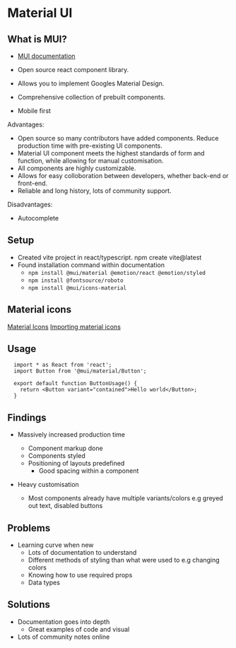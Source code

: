 # Material UI

## What is MUI?

- [MUI documentation](https://mui.com/material-ui/getting-started/)

- Open source react component library.
- Allows you to implement Googles Material Design.
- Comprehensive collection of prebuilt components.
- Mobile first

Advantages:

- Open source so many contributors have added components. Reduce production time with pre-existing UI components.
- Material UI component meets the highest standards of form and function, while allowing for manual customisation.
- All components are highly customizable.
- Allows for easy colloboration between developers, whether back-end or front-end.
- Reliable and long history, lots of community support.


Disadvantages:

- Autocomplete

## Setup

- Created vite project in react/typescript. npm create vite@latest
- Found installation command within documentation 
  - `npm install @mui/material @emotion/react @emotion/styled`
  - `npm install @fontsource/roboto`
  - `npm install @mui/icons-material` 
  
## Material icons  
  [Material Icons](https://fonts.google.com/icons?icon.set=Material+Icons)
  [Importing material icons](https://mui.com/material-ui/material-icons/)

## Usage

```
  import * as React from 'react';
  import Button from '@mui/material/Button';

  export default function ButtonUsage() {
    return <Button variant="contained">Hello world</Button>;
  }
```

## Findings

- Massively increased production time
  - Component markup done
  - Components styled
  - Positioning of layouts predefined
    - Good spacing within a component
  
- Heavy customisation
  - Most components already have multiple variants/colors e.g greyed out text, disabled buttons


## Problems

- Learning curve when new
  - Lots of documentation to understand
  - Different methods of styling than what were used to e.g changing colors
  - Knowing how to use required props
  - Data types


## Solutions

- Documentation goes into depth
  - Great examples of code and visual
- Lots of community notes online
